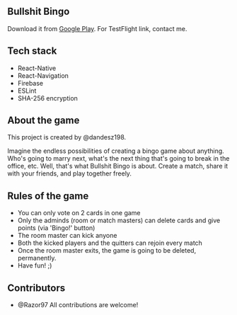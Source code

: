 ## Bullshit Bingo

Download it from [Google Play](https://play.google.com/store/apps/details?id=com.funbyte.bullshitbingo). For TestFlight link, contact me.

## Tech stack

* React-Native
* React-Navigation
* Firebase
* ESLint
* SHA-256 encryption

## About the game

This project is created by @dandesz198.

Imagine the endless possibilities of creating a bingo game about anything. Who's going to marry next, what's the next thing that's going to break in the office, etc.
Well, that's what Bullshit Bingo is about.
Create a match, share it with your friends, and play together freely.

## Rules of the game

* You can only vote on 2 cards in one game
* Only the adminds (room or match masters) can delete cards and give points (via 'Bingo!' button)
* The room master can kick anyone
* Both the kicked players and the quitters can rejoin every match
* Once the room master exits, the game is going to be deleted, permanently.
* Have fun! ;)

## Contributors
* @Razor97
All contributions are welcome!